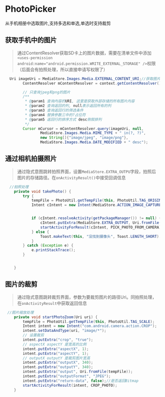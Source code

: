 # PhotoPicker
从手机相册中选取图片,支持多选和单选,单选时支持裁剪

## 获取手机中的图片
> 通过ContentResolver获取SD卡上的图片数据，需要在清单文件中添加`<uses-permission android:name="android.permission.WRITE_EXTERNAL_STORAGE" />`权限（后面会有拍照处理，所以直接申请写权限了）

```java
  Uri imageUri = MediaStore.Images.Media.EXTERNAL_CONTENT_URI;//获取图片的URI:SD卡上的图片内容
        ContentResolver mContentResolver = context.getContentResolver();

        // 只查询jpeg和png的图片
        /**
         * @param1 查询内容的URI, 这里是获取外部存储的所有图片内容
         * @param2 查询返回的列, null表示返回所有的列
         * @param3 查询返回行的筛选条件
         * @param4 替换参数三中的?占位符
         * @param5 返回行的排序方式 desc倒叙排列
         */
        Cursor mCursor = mContentResolver.query(imageUri, null,
                MediaStore.Images.Media.MIME_TYPE + " in(?, ?)",
                new String[]{"image/jpeg", "image/png"},
                MediaStore.Images.Media.DATE_MODIFIED + " desc");
```
## 通过相机拍摄照片
> 通过隐式意图跳转拍照界面，设置`MediaStore.EXTRA_OUTPU`字段，拍照后图片的存储路径。在`onActivityResult()`中接受回调信息

```java
  //拍照处理
    private void takePhoto() {
        try {
            tempFile = PhotoUtil.getTempFile(this, PhotoUtil.TAG_ORIGIN);
            Intent cIntent = new Intent(MediaStore.ACTION_IMAGE_CAPTURE);


            if (cIntent.resolveActivity(getPackageManager()) != null) {
                cIntent.putExtra(MediaStore.EXTRA_OUTPUT, Uri.fromFile(tempFile));
                startActivityForResult(cIntent, PICK_PHOTO_FROM_CAMERA);
            } else {
                Toast.makeText(this, "没找到摄像头", Toast.LENGTH_SHORT).show();
            }
        } catch (Exception e) {
            e.printStackTrace();
        }


    }
```

## 图片的裁剪
> 通过隐式意图跳转裁剪界面，参数为要裁剪图片的路径Uri。同拍照处理，在`onActivityResult`中获取返回信息
```java
 //图片缩放处理
    private void startPhotoZoom(Uri uri) {
        tempFile = PhotoUtil.getTempFile(this, PhotoUtil.TAG_SCALE);
        Intent intent = new Intent("com.android.camera.action.CROP");
        intent.setDataAndType(uri, "image/*");
        // 设置裁剪
        intent.putExtra("crop", "true");
        // aspectX aspectY 是宽高的比例
        intent.putExtra("aspectX", 1);
        intent.putExtra("aspectY", 1);
        // outputX outputY 是裁剪图片宽高
        intent.putExtra("outputX", 340);
        intent.putExtra("outputY", 340);
        intent.putExtra("output", Uri.fromFile(tempFile));
        intent.putExtra("outputFormat", "JPEG");
        intent.putExtra("return-data", false);//是否返回Bitmap
        startActivityForResult(intent, CROP_PHOTO);
    }
```
